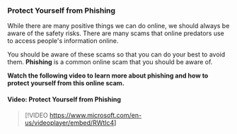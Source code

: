 ### Protect Yourself from Phishing
While there are many positive things we can do online, we should always be aware of the safety risks. There are many scams that online predators use to access people's information online.

You should be aware of these scams so that you can do your best to avoid them. **Phishing** is a common online scam that you should be aware of.

**Watch the following video to learn more about phishing and how to protect yourself from this online scam.**



#### Video: Protect Yourself from Phishing
> [!VIDEO https://www.microsoft.com/en-us/videoplayer/embed/RWtIc4]